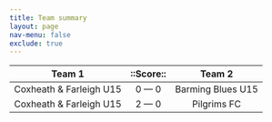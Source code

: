```yaml
---
title: Team summary
layout: page
nav-menu: false
exclude: true
---
```




|         Team 1          |  ::Score::  |      Team 2       |
|:-----------------------:|:-----------:|:-----------------:|
| Coxheath & Farleigh U15 | 0 &mdash; 0 | Barming Blues U15 |
| Coxheath & Farleigh U15 | 2 &mdash; 0 |    Pilgrims FC    |

 <br /><br /><br />